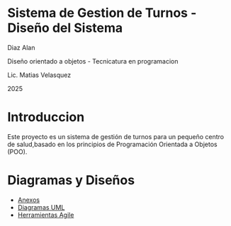 # Sistema de Gestion de Turnos - Diseño del Sistema
Diaz Alan

Diseño orientado a objetos - Tecnicatura en programacion

Lic. Matias Velasquez

2025


# Introduccion

Este proyecto es un sistema de gestión de turnos para un pequeño centro de salud,basado en los principios de Programación Orientada a Objetos (POO).


# Diagramas y Diseños  
* [Anexos](anexos.md)
* [Diagramas UML](Diagramas_UML.md)
* [Herramientas Agile](Herramientas_Agile.md)

  
